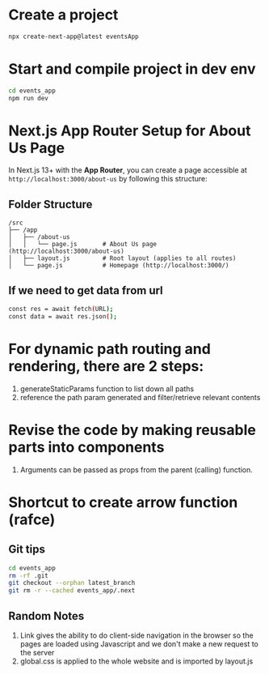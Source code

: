 # Create a project

```sh
npx create-next-app@latest eventsApp
```

# Start and compile project in dev env

```sh
cd events_app
npm run dev
```

# Next.js App Router Setup for About Us Page

In Next.js 13+ with the **App Router**, you can create a page accessible at `http://localhost:3000/about-us` by following this structure:

## Folder Structure

```plaintext
/src
├── /app
│   ├── /about-us
│   │   └── page.js       # About Us page (http://localhost:3000/about-us)
│   ├── layout.js         # Root layout (applies to all routes)
│   └── page.js           # Homepage (http://localhost:3000/)
```

## If we need to get data from url

```sh
const res = await fetch(URL);
const data = await res.json();
```

# For dynamic path routing and rendering, there are 2 steps:

1. generateStaticParams function to list down all paths
2. reference the path param generated and filter/retrieve relevant contents

# Revise the code by making reusable parts into components

1. Arguments can be passed as props from the parent (calling) function.

# Shortcut to create arrow function (rafce)

## Git tips

```sh
cd events_app
rm -rf .git
git checkout --orphan latest_branch
git rm -r --cached events_app/.next
```

## Random Notes

1. Link gives the ability to do client-side navigation in the browser so the pages are loaded using Javascript and we don't make a new request to the server
2. global.css is applied to the whole website and is imported by layout.js
